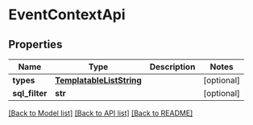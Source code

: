 # EventContextApi

## Properties
Name | Type | Description | Notes
------------ | ------------- | ------------- | -------------
**types** | [**TemplatableListString**](TemplatableListString.md) |  | [optional] 
**sql_filter** | **str** |  | [optional] 

[[Back to Model list]](../README.md#documentation-for-models) [[Back to API list]](../README.md#documentation-for-api-endpoints) [[Back to README]](../README.md)



